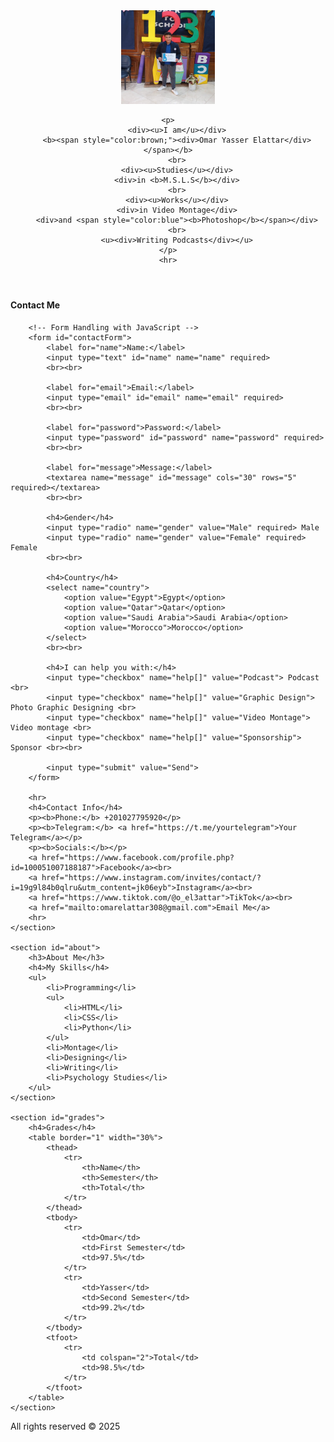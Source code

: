 <!DOCTYPE html>
<html lang="en">
<head>
    <meta charset="UTF-8">
    <meta name="viewport" content="width=device-width, initial-scale=1.0">
    <title>Omar's Page</title>
    <link rel="stylesheet" href="omar.css">
</head>
<body>

<header>
    <div>
        <img src="./photo.jpg" width="150px" height="150px" alt="photo">
    </div>

    <p>
        <div><u>I am</u></div>
        <b><span style="color:brown;"><div>Omar Yasser Elattar</div></span></b>
        <br>
        <div><u>Studies</u></div>
        <div>in <b>M.S.L.S</b></div>
        <br>
        <div><u>Works</u></div>
        <div>in Video Montage</div>
        <div>and <span style="color:blue"><b>Photoshop</b></span></div>
        <br>
        <u><div>Writing Podcasts</div></u>
    </p>
    <hr>
</header>

<main>
    <section id="contact">
        <h4>Contact Me</h4>

        <!-- Form Handling with JavaScript -->
        <form id="contactForm">
            <label for="name">Name:</label>
            <input type="text" id="name" name="name" required>
            <br><br>

            <label for="email">Email:</label>
            <input type="email" id="email" name="email" required>
            <br><br>

            <label for="password">Password:</label>
            <input type="password" id="password" name="password" required>
            <br><br>

            <label for="message">Message:</label>
            <textarea name="message" id="message" cols="30" rows="5" required></textarea>
            <br><br>

            <h4>Gender</h4>
            <input type="radio" name="gender" value="Male" required> Male
            <input type="radio" name="gender" value="Female" required> Female
            <br><br>

            <h4>Country</h4>
            <select name="country">
                <option value="Egypt">Egypt</option>
                <option value="Qatar">Qatar</option>
                <option value="Saudi Arabia">Saudi Arabia</option>
                <option value="Morocco">Morocco</option>
            </select>
            <br><br>

            <h4>I can help you with:</h4>
            <input type="checkbox" name="help[]" value="Podcast"> Podcast <br>
            <input type="checkbox" name="help[]" value="Graphic Design"> Photo Graphic Designing <br>
            <input type="checkbox" name="help[]" value="Video Montage"> Video montage <br>
            <input type="checkbox" name="help[]" value="Sponsorship"> Sponsor <br><br>

            <input type="submit" value="Send">
        </form>

        <hr>
        <h4>Contact Info</h4>
        <p><b>Phone:</b> +201027795920</p>
        <p><b>Telegram:</b> <a href="https://t.me/yourtelegram">Your Telegram</a></p>
        <p><b>Socials:</b></p>
        <a href="https://www.facebook.com/profile.php?id=100051007188187">Facebook</a><br>
        <a href="https://www.instagram.com/invites/contact/?i=19g9l84b0qlru&utm_content=jk06eyb">Instagram</a><br>
        <a href="https://www.tiktok.com/@o_el3attar">TikTok</a><br>
        <a href="mailto:omarelattar308@gmail.com">Email Me</a>
        <hr>
    </section>

    <section id="about">
        <h3>About Me</h3>
        <h4>My Skills</h4>
        <ul>
            <li>Programming</li>
            <ul>
                <li>HTML</li>
                <li>CSS</li>
                <li>Python</li>
            </ul>
            <li>Montage</li>
            <li>Designing</li>
            <li>Writing</li>
            <li>Psychology Studies</li>
        </ul>
    </section>

    <section id="grades">
        <h4>Grades</h4>
        <table border="1" width="30%">
            <thead>
                <tr>
                    <th>Name</th>
                    <th>Semester</th>
                    <th>Total</th>
                </tr>
            </thead>
            <tbody>
                <tr>
                    <td>Omar</td>
                    <td>First Semester</td>
                    <td>97.5%</td>
                </tr>
                <tr>
                    <td>Yasser</td>
                    <td>Second Semester</td>
                    <td>99.2%</td>
                </tr>
            </tbody>
            <tfoot>
                <tr>
                    <td colspan="2">Total</td>
                    <td>98.5%</td>
                </tr>
            </tfoot>
        </table>
    </section>
</main>

<footer>
    <p>All rights reserved &copy; 2025</p>
</footer>

<script>
    document.getElementById("contactForm").addEventListener("submit", function(event) {
        event.preventDefault(); // Prevent the form from submitting normally

        const formData = new FormData(this); // Get form data

        // Send data to formsubmit.co (or use another service to process the form)
        fetch('https://formsubmit.co/omarelattar308@gmail.com', {
            method: 'POST',
            body: formData
        })
        .then(response => {
            if (response.ok) {
                alert("Your message has been sent successfully!");
            } else {
                alert("Something went wrong. Please try again.");
            }
        })
        .catch(error => {
            alert("Error: " + error);
        });
    });
</script>

</body>
</html>
